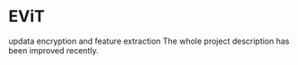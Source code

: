 # EViT
updata encryption and feature extraction
The whole project description has been improved recently.
